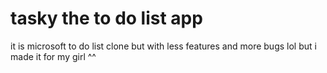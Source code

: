 # tasky the to do list app

it is microsoft to do list clone but with less features and more bugs lol
but i made it for my girl ^^
